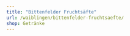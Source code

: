 ```yaml
---
title: "Bittenfelder Fruchtsäfte"
url: /waiblingen/bittenfelder-fruchtsaefte/
shop: Getränke
---
```

